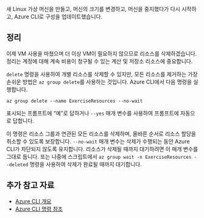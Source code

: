 새 Linux 가상 머신을 만들고, 머신의 크기를 변경하고, 머신을 중지했다가 다시 시작하고, Azure CLI로 구성을 업데이트했습니다.

## <a name="cleanup"></a>정리

이제 VM 사용을 마쳤으며 더 이상 VM이 필요하지 않으므로 리소스를 삭제하겠습니다. 정리는 계정에 대해 계속 비용이 청구될 수 있는 계산 및 저장소 리소스에 중요합니다. 

`delete` 명령을 사용하여 개별 리소스를 삭제할 수 있지만, 모든 리소스를 제거하는 가장 손쉬운 방법은 `az group delete`를 사용하는 것입니다. Azure CLI에서 다음 명령을 실행합니다.

```azurecli
az group delete --name ExerciseResources --no-wait
```

표시되는 프롬프트에 “예”로 답하거나 `--yes` 매개 변수를 사용하여 프롬프트에 자동으로 답합니다.

이 명령은 리소스 그룹과 연관된 모든 리소스를 삭제하며, 올바른 순서로 리소스 할당을 취소할 수 있도록 보장합니다. `--no-wait` 매개 변수는 삭제가 수행되는 동안 Azure CLI가 차단되지 않도록 유지합니다. 리소스가 삭제될 때까지 대기하려면 이 매개 변수를 그대로 둡니다. 또는 나중에 스크립트에서 `az group wait -n ExerciseResources --deleted` 명령을 사용하여 삭제가 완료될 때까지 대기합니다.


## <a name="further-reading"></a>추가 참고 자료

* [Azure CLI 개요](https://docs.microsoft.com/cli/azure/?view=azure-cli-latest)
* [Azure CLI 명령 참조](https://docs.microsoft.com/cli/azure/reference-index?view=azure-cli-latest)
